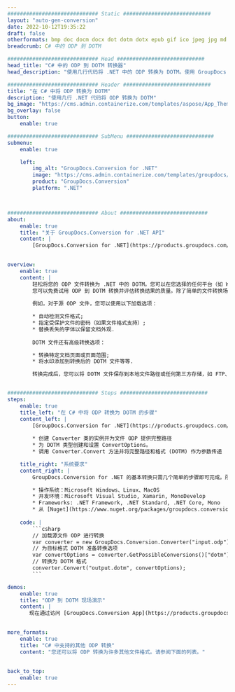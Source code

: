 ```yaml
---
############################# Static ############################
layout: "auto-gen-conversion"
date: 2022-10-12T19:35:22
draft: false
otherformats: bmp doc docm docx dot dotm dotx epub gif ico jpeg jpg md odt ott pdf png psd rtf tex tif tiff txt xps
breadcrumb: C# 中的 ODP 到 DOTM

############################# Head ############################
head_title: "C# 中的 ODP 到 DOTM 转换器"
head_description: "使用几行代码将 .NET 中的 ODP 转换为 DOTM。使用 GroupDocs 文档转换 API 转换 160 多种文件格式。"

############################# Header ############################
title: "在 C# 中将 ODP 转换为 DOTM"
description: "使用几行 .NET 代码将 ODP 转换为 DOTM"
bg_image: "https://cms.admin.containerize.com/templates/aspose/App_Themes/V3/images/bg/header1.png"
bg_overlay: false
button:
    enable: true

############################# SubMenu ############################
submenu:
    enable: true

    left:
        img_alt: "GroupDocs.Conversion for .NET"
        image: "https://cms.admin.containerize.com/templates/groupdocs/images/product-logos/90x90-noborder/groupdocs-conversion-net.png"
        product: "GroupDocs.Conversion"
        platform: ".NET"



############################# About ############################
about:
    enable: true
    title: "关于 GroupDocs.Conversion for .NET API"
    content: |
        [GroupDocs.Conversion for .NET](https://products.groupdocs.com/conversion/net/)可用于转换Microsoft Word、Excel、PowerPoint、PDF、Visio等格式。 GroupDocs.Conversion 是一个独立的 API，适用于需要高性能的后端和内部系统。它不依赖于任何软件，例如 Microsoft 或 Open Office。
    

overview:
    enable: true
    content: |
        轻松将您的 ODP 文件转换为 .NET 中的 DOTM。您可以在您选择的任何平台（如 Windows、Linux、macOS）中仅使用几行 C# 代码行。
        您可以免费试用 ODP 到 DOTM 转换并评估转换结果的质量。除了简单的文件转换场景，您还可以尝试更高级的选项来加载源 ODP 文件和保存输出 DOTM 结果。 
        
        例如，对于源 ODP 文件，您可以使用以下加载选项：

        * 自动检测文件格式;
        * 指定受保护文件的密码（如果文件格式支持）;
        * 替换丢失的字体以保留文档外观.
        
        DOTM 文件还有高级转换选项：

        * 转换特定文档页面或页面范围;
        * 将水印添加到转换后的 DOTM 文件等等.

        转换完成后，您可以将 DOTM 文件保存到本地文件路径或任何第三方存储，如 FTP、Amazon S3、Google Drive、Dropbox 等。请注意 - 将 ODP 转换为 DOTM 无需安装任何额外的软件 - 如 MS Office、Open Office、Adobe Acrobat Reader 等。


############################# Steps ############################
steps:
    enable: true
    title_left: "在 C# 中将 ODP 转换为 DOTM 的步骤"
    content_left: |
        [GroupDocs.Conversion for .NET](https://products.groupdocs.com/conversion/net/) 使开发人员只需几行代码即可轻松地将 ODP 文件转换为 DOTM。
        
        * 创建 Converter 类的实例并为文件 ODP 提供完整路径
        * 为 DOTM 类型创建和设置 ConvertOptions。
        * 调用 Converter.Convert 方法并将完整路径和格式 (DOTM) 作为参数传递

    title_right: "系统要求"
    content_right: |
        GroupDocs.Conversion for .NET 的基本转换只需几个简单的步骤即可完成。所有主要平台和操作系统都支持我们的 API。在执行以下代码之前，请确保您的系统上安装了以下先决条件。

        * 操作系统：Microsoft Windows、Linux、MacOS
        * 开发环境：Microsoft Visual Studio, Xamarin, MonoDevelop
        * Frameworks: .NET Framework, .NET Standard, .NET Core, Mono
        * 从 [Nuget](https://www.nuget.org/packages/groupdocs.conversion) 获取最新的 GroupDocs.Conversion for .NET
         
    code: |
        ```csharp    
        // 加载源文件 ODP 进行转换
        var converter = new GroupDocs.Conversion.Converter("input.odp");
        // 为目标格式 DOTM 准备转换选项
        var convertOptions = converter.GetPossibleConversions()["dotm"].ConvertOptions;
        // 转换为 DOTM 格式
        converter.Convert("output.dotm", convertOptions);
        ```

demos:
    enable: true
    title: "ODP 到 DOTM 现场演示"
    content: |
       现在通过访问 [GroupDocs.Conversion App](https://products.groupdocs.app/conversion/family) 网站将 ODP 转换为 DOTM。在线演示具有以下优点
          

more_formats:
    enable: true
    title: "C# 中支持的其他 ODP 转换"
    content: "您还可以将 ODP 转换为许多其他文件格式。请参阅下面的列表。"
       
       
back_to_top:
    enable: true
---
```

